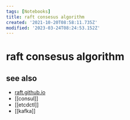 ```yaml
---
tags: [Notebooks]
title: raft consesus algorithm
created: '2021-10-20T08:58:11.735Z'
modified: '2023-03-24T08:24:53.152Z'
---
```


# raft consesus algorithm

> 

##

## see also

- [raft.github.io](https://raft.github.io/)
- [[consul]]
- [[etcdctl]]
- [[kafka]]

